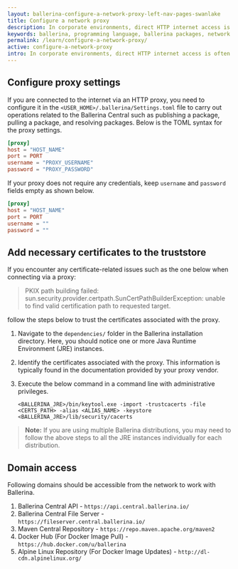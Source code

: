 ```yaml
---
layout: ballerina-configure-a-network-proxy-left-nav-pages-swanlake
title: Configure a network proxy
description: In corporate environments, direct HTTP internet access is often restricted, with a preference for routing traffic through proxies. The following section provides a detailed guide on configuring your system to ensure access to Ballerina Central, even when working behind a proxy.
keywords: ballerina, programming language, ballerina packages, network proxy
permalink: /learn/configure-a-network-proxy/
active: configure-a-network-proxy
intro: In corporate environments, direct HTTP internet access is often restricted, with a preference for routing traffic through proxy servers. The following section provides a detailed guide on configuring your system to ensure access to Ballerina Central, even when working behind a proxy.
---
```


## Configure proxy settings

If you are connected to the internet via an HTTP proxy, you need to configure it in the `<USER_HOME>/.ballerina/Settings.toml` file to carry out operations related to the Ballerina Central such as publishing a package, pulling a package, and resolving packages. Below is the TOML syntax for the proxy settings.

```toml
[proxy]
host = "HOST_NAME"
port = PORT
username = "PROXY_USERNAME"
password = "PROXY_PASSWORD"
```

If your proxy does not require any credentials, keep `username` and `password` fields empty as shown below.

```toml
[proxy]
host = "HOST_NAME"
port = PORT
username = ""
password = ""
```

## Add necessary certificates to the truststore

If you encounter any certificate-related issues such as the one below when connecting via a proxy:

> PKIX path building failed: sun.security.provider.certpath.SunCertPathBuilderException: unable to find valid certification path to requested target.

 follow the steps below to trust the certificates associated with the proxy.

1) Navigate to the `dependencies/` folder in the Ballerina installation directory. Here, you should notice one or more Java Runtime Environment (JRE) instances.
2) Identify the certificates associated with the proxy. This information is typically found in the documentation provided by your proxy vendor.
3) Execute the below command in a command line with administrative privileges.

    ```
    <BALLERINA_JRE>/bin/keytool.exe -import -trustcacerts -file <CERTS_PATH> -alias <ALIAS_NAME> -keystore <BALLERINA_JRE>/lib/security/cacerts
    ```

> **Note:** If you are using multiple Ballerina distributions, you may need to follow the above steps to all the JRE instances individually for each distribution.

## Domain access 

Following domains should be accessible from the network to work with Ballerina.

1) Ballerina Central API - `https://api.central.ballerina.io/`
2) Ballerina Central File Server - `https://fileserver.central.ballerina.io/`
3) Maven Central Repository - `https://repo.maven.apache.org/maven2`
4) Docker Hub (For Docker Image Pull) - `https://hub.docker.com/u/ballerina` 
5) Alpine Linux Repository (For Docker Image Updates) - `http://dl-cdn.alpinelinux.org/`


